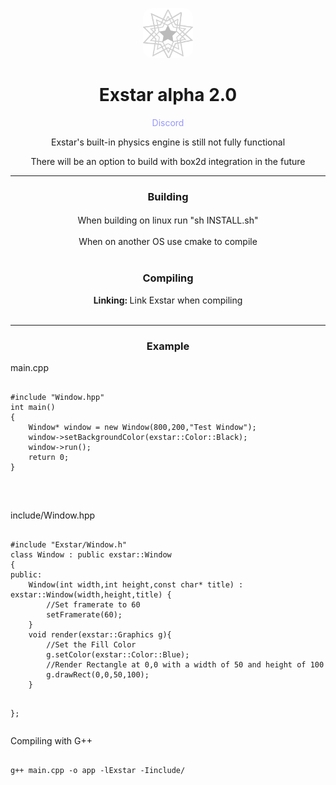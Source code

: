 <p align="center">
	<img src="Exstar.png" alt="Geno" width="80" height="80" style="border-radius: 15px"><h1 align="center">Exstar alpha 2.0</h1><p align="center"><a href="https://discord.gg/WacprUHpUF" style="text-decoration: none;color: rgb(150,150,255);">Discord</a></p>
</p>

<p align="center">Exstar's built-in physics engine is still not fully functional</p>
<p align="center">There will be an option to build with box2d integration in the future</p>
<hr noshade>
<h3 align="center">Building</h3>
<h4 align="center" style="font-weight: 400;">
	When building on linux run "sh INSTALL.sh"<br><br>
	When on another OS use cmake to compile
	<br>
	<br>
</h4>

<h3 align="center">Compiling</h3>
<p align="center">
	<span style="font-weight: bold;">Linking: </span> Link Exstar when compiling<br><br>
</p>
<hr noshade>
<h3 align="center">
	Example
</h3>
<p>main.cpp</p>
<pre>
<code>
#include "Window.hpp"
int main()
{
	Window* window = new Window(800,200,"Test Window");
	window->setBackgroundColor(exstar::Color::Black);
	window->run();
	return 0;
}
</code>
</pre><br>
<p>include/Window.hpp</p>
<pre>
<code>
#include "Exstar/Window.h"
class Window : public exstar::Window
{
public:
	Window(int width,int height,const char* title) : exstar::Window(width,height,title) {
		//Set framerate to 60
		setFramerate(60);
	}
	void render(exstar::Graphics g){
		//Set the Fill Color
		g.setColor(exstar::Color::Blue);
		//Render Rectangle at 0,0 with a width of 50 and height of 100
		g.drawRect(0,0,50,100);
	}

};
</code>
</pre>
<p>Compiling with G++</p>
<pre><code>
g++ main.cpp -o app -lExstar -Iinclude/
</code>
</pre>

